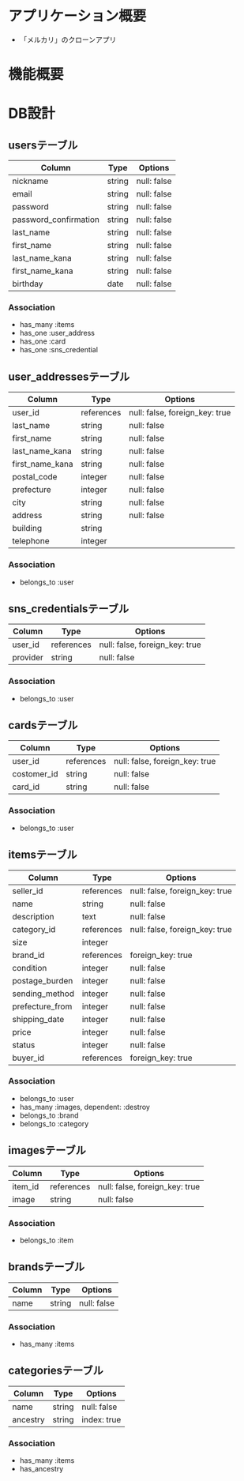 # アプリケーション概要
- 「メルカリ」のクローンアプリ

# 機能概要

# DB設計
## usersテーブル
|Column|Type|Options|
|------|----|-------|
|nickname|string|null: false|
|email|string|null: false|
|password|string|null: false|
|password_confirmation|string|null: false|
|last_name|string|null: false|
|first_name|string|null: false|
|last_name_kana|string|null: false|
|first_name_kana|string|null: false|
|birthday|date|null: false|

### Association
- has_many :items
- has_one :user_address
- has_one :card
- has_one :sns_credential

## user_addressesテーブル
|Column|Type|Options|
|------|----|-------|
|user_id|references|null: false, foreign_key: true|
|last_name|string|null: false|
|first_name|string|null: false|
|last_name_kana|string|null: false|
|first_name_kana|string|null: false|
|postal_code|integer|null: false|
|prefecture|integer|null: false|
|city|string|null: false|
|address|string|null: false|
|building|string||
|telephone|integer||

### Association
- belongs_to :user

## sns_credentialsテーブル
|Column|Type|Options|
|------|----|-------|
|user_id|references|null: false, foreign_key: true|
|provider|string|null: false|

### Association
- belongs_to :user

## cardsテーブル
|Column|Type|Options|
|------|----|-------|
|user_id|references|null: false, foreign_key: true|
|costomer_id|string|null: false|
|card_id|string|null: false|

### Association
- belongs_to :user

## itemsテーブル
|Column|Type|Options|
|------|----|-------|
|seller_id|references|null: false, foreign_key: true|
|name|string|null: false|
|description|text|null: false|
|category_id|references|null: false, foreign_key: true|
|size|integer||
|brand_id|references|foreign_key: true|
|condition|integer|null: false|
|postage_burden|integer|null: false|
|sending_method|integer|null: false|
|prefecture_from|integer|null: false|
|shipping_date|integer|null: false|
|price|integer|null: false|
|status|integer|null: false|
|buyer_id|references|foreign_key: true|

### Association
- belongs_to :user
- has_many :images, dependent: :destroy
- belongs_to :brand
- belongs_to :category

## imagesテーブル
|Column|Type|Options|
|------|----|-------|
|item_id|references|null: false, foreign_key: true|
|image|string|null: false|

### Association
- belongs_to :item

## brandsテーブル
|Column|Type|Options|
|------|----|-------|
|name|string|null: false|

### Association
- has_many :items

## categoriesテーブル
|Column|Type|Options|
|------|----|-------|
|name|string|null: false|
|ancestry|string|index: true|

### Association
- has_many :items
- has_ancestry
